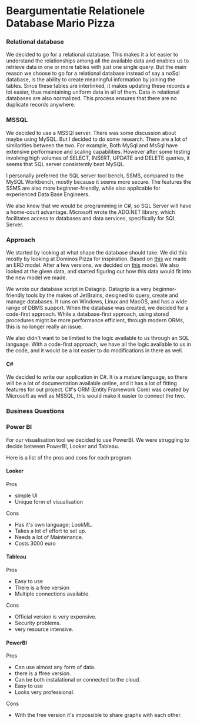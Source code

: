 # Beargumentatie Relationele Database Mario Pizza

### Relational database

We decided to go for a relational database. This makes it a lot easier to understand the relationships among all the
available data and enables us to retrieve data in one or more tables with just one single query. But the main reason we
choose to go for a relational database instead of say a noSql database, is the ability to create meaningful information
by joining the tables. Since these tables are interlinked, it makes updating these records a lot easier, thus
maintaining uniform data in all of them. Data in relational databases are also normalized. This process ensures that
there are no duplicate records anywhere.

### MSSQL
We decided to use a MSSQl server. There was some discussion about maybe using MySQL. But I decided to do some research. There are a lot of similarities between the two. For example, Both MySql and MsSql have extensive performance and scaling capabilities. However after some testing involving high volumes of SELECT, INSERT, UPDATE and DELETE queries, it seems that SQL server consistently beat MySQL. 

I personally preferred the SQL server tool bench, SSMS, compared to the MySQL Workbench, mostly because it seems more secure.  The features the SSMS are also more beginner-friendly, while also applicable for experienced Data Base Engineers. 

We also knew that we would be programming in C#, so SQL Server will have a home-court advantage. Microsoft wrote the ADO.NET library, which facilitates access to databases and data services, specifically for SQL Server. 

### Approach

We started by looking at what shape the database should take. We did this mostly by looking at Dominos Pizza for inspiration. Based on [this](https://github.com/LadyMinks/Semester-4/tree/master/Mario%20Pizza) we made an ERD model. After a few versions, we decided on [this](https://github.com/wickex/sem4-portfolio/blob/main/1-Dominos/erd-3.png) model. We also looked at the given data, and started figuring out how this data would fit into the new model we made. 

We wrote our database script in Datagrip. Datagrip is a very beginner-friendly tools by the makes of JetBrains, designed to query, create and manage databases. It runs on Windows, Linux and MacOS, and has a wide range of DBMS support. When the database was created, we decided for a code-first approach. While a database-first approach, using stored procedures might be more performance efficient, through modern ORMs, this is no longer really an issue. 

We also didn't want to be limited to the logic available to us through an SQL language. With a code-first approach, we have all the logic available to us in the code, and it would be a lot easier to do modifications in there as well.   

#### **C#**

We decided to write our application in C#. It is a mature language, so there will be a lot of documentation available online, and it has a lot of fitting features for out project. C#'s ORM (Entity Framework Core) was created by Microsoft as well as MSSQL, this would make it easier to connect the two. 

### Business Questions


### Power BI

For our visualisation tool we decided to use PowerBI. We were struggling to decide between PowerBI, Looker and Tableau.

Here is a list of the pros and cons for each program.

#### Looker
Pros
* simple UI
* Unique form of visualisation

Cons
* Has it's own language; LookML.
* Takes a lot of effort to set up.
* Needs a lot of Maintenance.
* Costs 3000 euro

#### Tableau
Pros
* Easy to use
* There is a free version
* Multiple connections available.

Cons
* Official version is very expensive.
* Security problems.
* very resource intensive.

#### PowerBI
Pros

* Can use almost any form of data.
* there is a ffree version.
* Can be both instalational or connected to the cloud.
* Easy to use
* Looks very professional.

Cons
* With the free version it's impossible to share graphs with each other. 



   
